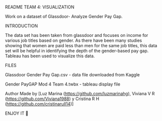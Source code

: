 README TEAM 4: VISUALIZATION

Work on a dataset of Glassdoor- Analyze Gender Pay Gap.

INTRODUCTION

The data set has been taken from glassdoor and focuses on income for various job titles based on gender. As there have been many studies showing that women are paid less than men for the same job titles, this data set will be helpful in identifying the depth of the gender-based pay gap. Tableau has been used to visualize this data.

FILES

Glassdoor Gender Pay Gap.csv - data file downloaded from Kaggle

Gender PayGAP Mod 4 Team 4.twbx - tableau display file



Author
Made by [Luz Marina (https://github.com/luzmarinahg), Viviana V R (https://github.com/Viviana1988) y Cristina R H (https://github.com/cristinarull14)]

ENJOY IT 🤩
